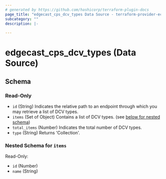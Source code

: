 ```yaml
---
# generated by https://github.com/hashicorp/terraform-plugin-docs
page_title: "edgecast_cps_dcv_types Data Source - terraform-provider-ec"
subcategory: ""
description: |-
  
---
```


# edgecast_cps_dcv_types (Data Source)





<!-- schema generated by tfplugindocs -->
## Schema

### Read-Only

- `id` (String) Indicates the relative path to an endpoint through which you may retrieve a list of DCV types.
- `items` (Set of Object) Contains a list of DCV types. (see [below for nested schema](#nestedatt--items))
- `total_items` (Number) Indicates the total number of DCV types.
- `type` (String) Returns 'Collection'.

<a id="nestedatt--items"></a>
### Nested Schema for `items`

Read-Only:

- `id` (Number)
- `name` (String)


